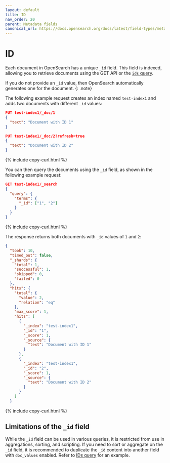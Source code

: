 ```yaml
---
layout: default
title: ID
nav_order: 20
parent: Metadata fields
canonical_url: https://docs.opensearch.org/docs/latest/field-types/metadata-fields/id/
---
```


# ID

Each document in OpenSearch has a unique `_id` field. This field is indexed, allowing you to retrieve documents using the GET API or the [`ids` query]({{site.url}}{{site.baseurl}}/query-dsl/term/ids/).

If you do not provide an `_id` value, then OpenSearch automatically generates one for the document.
{: .note}

The following example request creates an index named `test-index1` and adds two documents with different `_id` values:

```json
PUT test-index1/_doc/1
{
  "text": "Document with ID 1"
}

PUT test-index1/_doc/2?refresh=true
{
  "text": "Document with ID 2"
}
```
{% include copy-curl.html %}

You can then query the documents using the `_id` field, as shown in the following example request:

```json
GET test-index1/_search
{
  "query": {
    "terms": {
      "_id": ["1", "2"]
    }
  }
}
```
{% include copy-curl.html %}

The response returns both documents with `_id` values of `1` and `2`:

```json
{
  "took": 10,
  "timed_out": false,
  "_shards": {
    "total": 1,
    "successful": 1,
    "skipped": 0,
    "failed": 0
  },
  "hits": {
    "total": {
      "value": 2,
      "relation": "eq"
    },
    "max_score": 1,
    "hits": [
      {
        "_index": "test-index1",
        "_id": "1",
        "_score": 1,
        "_source": {
          "text": "Document with ID 1"
        }
      },
      {
        "_index": "test-index1",
        "_id": "2",
        "_score": 1,
        "_source": {
          "text": "Document with ID 2"
        }
      }
    ]
  }
```
{% include copy-curl.html %}

## Limitations of the `_id` field

While the `_id` field can be used in various queries, it is restricted from use in aggregations, sorting, and scripting. If you need to sort or aggregate on the `_id` field, it is recommended to duplicate the `_id` content into another field with `doc_values` enabled. Refer to [IDs query]({{site.url}}{{site.baseurl}}/query-dsl/term/ids/) for an example.

